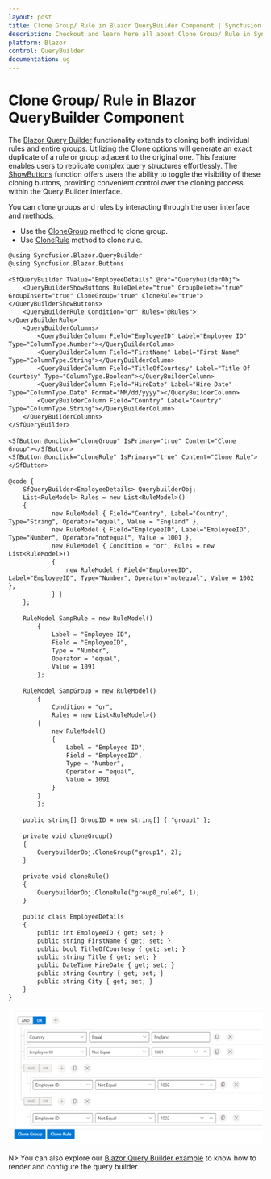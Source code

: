 ```yaml
---
layout: post
title: Clone Group/ Rule in Blazor QueryBuilder Component | Syncfusion
description: Checkout and learn here all about Clone Group/ Rule in Syncfusion Blazor QueryBuilder component and much more.
platform: Blazor
control: QueryBuilder
documentation: ug
---
```


# Clone Group/ Rule in Blazor QueryBuilder Component

The [Blazor Query Builder](https://www.syncfusion.com/blazor-components/blazor-query-builder) functionality extends to cloning both individual rules and entire groups. Utilizing the Clone options will generate an exact duplicate of a rule or group adjacent to the original one. This feature enables users to replicate complex query structures effortlessly. The [ShowButtons](https://help.syncfusion.com/cr/blazor/Syncfusion.Blazor.QueryBuilder.QueryBuilderShowButtons.html) function offers users the ability to toggle the visibility of these cloning buttons, providing convenient control over the cloning process within the Query Builder interface.

You can `clone` groups and rules by interacting through the user interface and methods.

* Use the [CloneGroup](https://help.syncfusion.com/cr/blazor/Syncfusion.Blazor.QueryBuilder.SfQueryBuilder-1.html#Syncfusion_Blazor_QueryBuilder_SfQueryBuilder_1_CloneGroup_Syncfusion_Blazor_QueryBuilder_RuleModel_System_String_System_Boolean_) method to clone group.
* Use [CloneRule](https://help.syncfusion.com/cr/blazor/Syncfusion.Blazor.QueryBuilder.SfQueryBuilder-1.html#Syncfusion_Blazor_QueryBuilder_SfQueryBuilder_1_CloneRule_Syncfusion_Blazor_QueryBuilder_RuleModel_System_String_) method to clone rule.

```cshtml
@using Syncfusion.Blazor.QueryBuilder
@using Syncfusion.Blazor.Buttons

<SfQueryBuilder TValue="EmployeeDetails" @ref="QuerybuilderObj">
    <QueryBuilderShowButtons RuleDelete="true" GroupDelete="true" GroupInsert="true" CloneGroup="true" CloneRule="true"></QueryBuilderShowButtons>
    <QueryBuilderRule Condition="or" Rules="@Rules"></QueryBuilderRule>
    <QueryBuilderColumns>
        <QueryBuilderColumn Field="EmployeeID" Label="Employee ID" Type="ColumnType.Number"></QueryBuilderColumn>
        <QueryBuilderColumn Field="FirstName" Label="First Name" Type="ColumnType.String"></QueryBuilderColumn>
        <QueryBuilderColumn Field="TitleOfCourtesy" Label="Title Of Courtesy" Type="ColumnType.Boolean"></QueryBuilderColumn>
        <QueryBuilderColumn Field="HireDate" Label="Hire Date" Type="ColumnType.Date" Format="MM/dd/yyyy"></QueryBuilderColumn>
        <QueryBuilderColumn Field="Country" Label="Country" Type="ColumnType.String"></QueryBuilderColumn>
    </QueryBuilderColumns>
</SfQueryBuilder>

<SfButton @onclick="cloneGroup" IsPrimary="true" Content="Clone Group"></SfButton>
<SfButton @onclick="cloneRule" IsPrimary="true" Content="Clone Rule"></SfButton>

@code {
    SfQueryBuilder<EmployeeDetails> QuerybuilderObj;
    List<RuleModel> Rules = new List<RuleModel>()
    {
            new RuleModel { Field="Country", Label="Country", Type="String", Operator="equal", Value = "England" },
            new RuleModel { Field="EmployeeID", Label="EmployeeID", Type="Number", Operator="notequal", Value = 1001 },
            new RuleModel { Condition = "or", Rules = new List<RuleModel>()
            {
                new RuleModel { Field="EmployeeID", Label="EmployeeID", Type="Number", Operator="notequal", Value = 1002 },
            } }
    };

    RuleModel SampRule = new RuleModel()
        {
            Label = "Employee ID",
            Field = "EmployeeID",
            Type = "Number",
            Operator = "equal",
            Value = 1091
        };

    RuleModel SampGroup = new RuleModel()
        {
            Condition = "or",
            Rules = new List<RuleModel>()
        {
            new RuleModel()
            {
                Label = "Employee ID",
                Field = "EmployeeID",
                Type = "Number",
                Operator = "equal",
                Value = 1091
            }
        }
        };

    public string[] GroupID = new string[] { "group1" };

    private void cloneGroup()
    {
        QuerybuilderObj.CloneGroup("group1", 2);
    }

    private void cloneRule()
    {
        QuerybuilderObj.CloneRule("group0_rule0", 1);
    }

    public class EmployeeDetails
    {
        public int EmployeeID { get; set; }
        public string FirstName { get; set; }
        public bool TitleOfCourtesy { get; set; }
        public string Title { get; set; }
        public DateTime HireDate { get; set; }
        public string Country { get; set; }
        public string City { get; set; }
    }
}

```

![Clone Group/Rule in Blazor QueryBuilder](./images/clone-group-rule.png)

N> You can also explore our [Blazor Query Builder example](https://blazor.syncfusion.com/demos/query-builder/default-functionalities?theme=bootstrap4) to know how to render and configure the query builder.